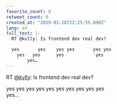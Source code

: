```yaml
---
favorite_count: 0
retweet_count: 0
created_at: "2019-01-28T22:25:55.000Z"
lang: en
full_text: |-
  RT @kvlly: Is frontend dev real dev?

  yes       yes    yes yes       yes yes
    yes   yes      yes            yes      
        yes…
---
```


RT [@kvlly](https://twitter.com/kvlly): Is frontend dev real dev?

yes yes yes yes yes yes yes yes yes yes  
 yes…
